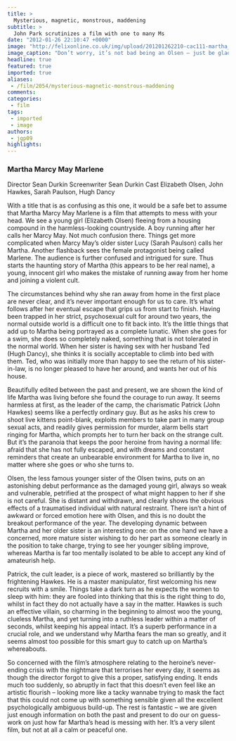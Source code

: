 ```yaml
---
title: >
  Mysterious, magnetic, monstrous, maddening
subtitle: >
  John Park scrutinizes a film with one to many Ms
date: "2012-01-26 22:10:47 +0000"
image: "http://felixonline.co.uk/img/upload/201201262210-cac111-martha_marcy_may_marlene.jpg"
image_caption: "Don’t worry, it’s not bad being an Olsen – just be glad you’re not a Kardashian, you have talent!"
headline: true
featured: true
imported: true
aliases:
 - /film/2054/mysterious-magnetic-monstrous-maddening
comments:
categories:
 - film
tags:
 - imported
 - image
authors:
 - jgp09
highlights:
---
```


###  Martha Marcy May Marlene

Director Sean Durkin
Screenwriter Sean Durkin
Cast Elizabeth Olsen, John Hawkes, Sarah Paulson, Hugh Dancy

With a title that is as confusing as this one, it would be a safe bet to assume that Martha Marcy May Marlene is a film that attempts to mess with your head. We see a young girl (Elizabeth Olsen) fleeing from a housing compound in the harmless-looking countryside. A boy running after her calls her Marcy May. Not much confusion there. Things get more complicated when Marcy May’s older sister Lucy (Sarah Paulson) calls her Martha. Another flashback sees the female protagonist being called Marlene. The audience is further confused and intrigued for sure. Thus starts the haunting story of Martha (this appears to be her real name), a young, innocent girl who makes the mistake of running away from her home and joining a violent cult.

The circumstances behind why she ran away from home in the first place are never clear, and it’s never important enough for us to care. It’s what follows after her eventual escape that grips us from start to finish. Having been trapped in her strict, psychosexual cult for around two years, the normal outside world is a difficult one to fit back into. It’s the little things that add up to Martha being portrayed as a complete lunatic. When she goes for a swim, she does so completely naked, something that is not tolerated in the normal world. When her sister is having sex with her husband Ted (Hugh Dancy), she thinks it is socially acceptable to climb into bed with them. Ted, who was initially more than happy to see the return of his sister-in-law, is no longer pleased to have her around, and wants her out of his house.

Beautifully edited between the past and present, we are shown the kind of life Martha was living before she found the courage to run away. It seems harmless at first, as the leader of the camp, the charismatic Patrick (John Hawkes) seems like a perfectly ordinary guy. But as he asks his crew to shoot live kittens point-blank, exploits members to take part in many group sexual acts, and readily gives permission for murder, alarm bells start ringing for Martha, which prompts her to turn her back on the strange cult. But it’s the paranoia that keeps the poor heroine from having a normal life: afraid that she has not fully escaped, and with dreams and constant reminders that create an unbearable environment for Martha to live in, no matter where she goes or who she turns to.

Olsen, the less famous younger sister of the Olsen twins, puts on an astonishing debut performance as the damaged young girl, always so weak and vulnerable, petrified at the prospect of what might happen to her if she is not careful. She is distant and withdrawn, and clearly shows the obvious effects of a traumatised individual with natural restraint. There isn’t a hint of awkward or forced emotion here with Olsen, and this is no doubt the breakout performance of the year. The developing dynamic between Martha and her older sister is an interesting one: on the one hand we have a concerned, more mature sister wishing to do her part as someone clearly in the position to take charge, trying to see her younger sibling improve, whereas Martha is far too mentally isolated to be able to accept any kind of amateurish help.

Patrick, the cult leader, is a piece of work, mastered so brilliantly by the frightening Hawkes. He is a master manipulator, first welcoming his new recruits with a smile. Things take a dark turn as he expects the women to sleep with him: they are fooled into thinking that this is the right thing to do, whilst in fact they do not actually have a say in the matter. Hawkes is such an effective villain, so charming in the beginning to almost woo the young, clueless Martha, and yet turning into a ruthless leader within a matter of seconds, whilst keeping his appeal intact. It’s a superb performance in a crucial role, and we understand why Martha fears the man so greatly, and it seems almost too possible for this smart guy to catch up on Martha’s whereabouts.

So concerned with the film’s atmosphere relating to the heroine’s never-ending crisis with the nightmare that terrorises her every day, it seems as though the director forgot to give this a proper, satisfying ending. It ends much too suddenly, so abruptly in fact that this doesn’t even feel like an artistic flourish – looking more like a tacky wannabe trying to mask the fact that this could not come up with something sensible given all the excellent psychologically ambiguous build-up. The rest is fantastic – we are given just enough information on both the past and present to do our on guess-work on just how far Martha’s head is messing with her. It’s a very silent film, but not at all a calm or peaceful one.

